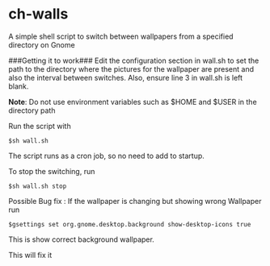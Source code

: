 ch-walls
========

A simple shell script to switch between wallpapers from a specified directory on Gnome

###Getting it to work###
Edit the configuration section in wall.sh to set the path to the directory where the pictures for the wallpaper are present and also the interval between switches. Also, ensure line 3 in wall.sh is left blank.

**Note**: Do not use environment variables such as $HOME and $USER in the directory path

Run the script with

```$sh wall.sh```

The script runs as a cron job, so no need to add to startup.

To stop the switching, run

```$sh wall.sh stop```


Possible Bug fix : If the wallpaper is changing but showing wrong Wallpaper
run

```$gsettings set org.gnome.desktop.background show-desktop-icons true```


This is show correct background wallpaper.

This will fix it
